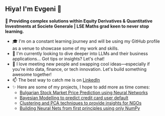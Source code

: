## Hiya! I'm Evgeni 👋

📍 **Providing complex solutions within Equity Derivatives & Quantitative Investments at Societe Generale | LSE Maths grad keen to never stop learning.**

- 🎓 I'm on a constant learning journey and will be using my GitHub profile as a venue to showcase some of my work and skills.
- 🌱 I'm currently looking to dive deeper into LLMs and their business applications... Got tips or insights? Let's chat!
- 🤝 I love meeting new people and swapping cool ideas—especially if you're into data, finance, or tech innovation. Let's build something awesome together!
- 📫 The best way to catch me is on [LinkedIn](https://www.linkedin.com/in/evgeni-georgiev-7a70a8173/)
- ✨ Here are some of my projects, I hope to add more as time comes:
  - [Bulgarian Stock Market Price Prediction using Neural Networks](https://github.com/evgeni-g-georgiev/Bulgarian_Stock_Market_Price_Prediction) 
  - [Bayesian Modelling to predict credit card user default](https://github.com/evgeni-g-georgiev/Bayesian-Credit-Card-Default-Model) 
  - [Clustering and PCA techniques to provide insights for NGOs](https://github.com/evgeni-g-georgiev/Clustering-and-PCA-for-advising-NGOs) 
  - [Building Neural Nets from first principles using only NumPy](https://github.com/evgeni-g-georgiev/Building-neural-networks-from-scratch) 


<!--
**evgeni-g-georgiev/evgeni-g-georgiev** is a ✨ _special_ ✨ repository because its `README.md` (this file) appears on your GitHub profile.

Here are some ideas to get you started:

- 🔭 I’m currently working on ...
- 🌱 I’m currently learning ...
- 👯 I’m looking to collaborate on ...
- 🤔 I’m looking for help with ...
- 💬 Ask me about ...
- 📫 How to reach me: ...
- 😄 Pronouns: ...
- ⚡ Fun fact: ...
-->
